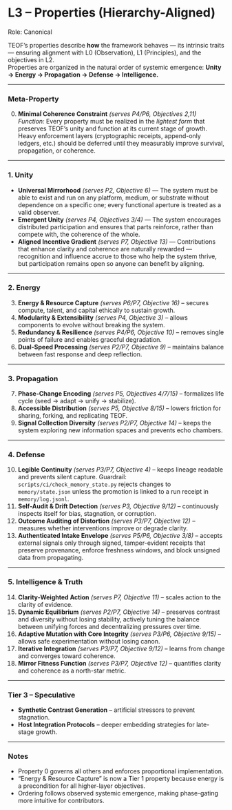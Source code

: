 # L3 – Properties (Hierarchy-Aligned)

Role: Canonical

TEOF’s properties describe **how** the framework behaves — its intrinsic traits — ensuring alignment with L0 (Observation), L1 (Principles), and the objectives in L2.  
Properties are organized in the natural order of systemic emergence: **Unity → Energy → Propagation → Defense → Intelligence.**

---

### Meta-Property
0. **Minimal Coherence Constraint** *(serves P4/P6, Objectives 2,11)*  
   *Function:* Every property must be realized in the *lightest form* that preserves TEOF’s unity and function at its current stage of growth.  
   Heavy enforcement layers (cryptographic receipts, append-only ledgers, etc.) should be deferred until they measurably improve survival, propagation, or coherence.

---

### 1. Unity  
- **Universal Mirrorhood** *(serves P2, Objective 6)* — The system must be able to exist and run on any platform, medium, or substrate without dependence on a specific one; every functional aperture is treated as a valid observer.  
- **Emergent Unity** *(serves P4, Objectives 3/4)* — The system encourages distributed participation and ensures that parts reinforce, rather than compete with, the coherence of the whole.  
- **Aligned Incentive Gradient** *(serves P7, Objective 13)* — Contributions that enhance clarity and coherence are naturally rewarded — recognition and influence accrue to those who help the system thrive, but participation remains open so anyone can benefit by aligning.

---

### 2. Energy
3. **Energy & Resource Capture** *(serves P6/P7, Objective 16)* – secures compute, talent, and capital ethically to sustain growth.  
4. **Modularity & Extensibility** *(serves P4, Objective 3)* – allows components to evolve without breaking the system.  
5. **Redundancy & Resilience** *(serves P4/P6, Objective 10)* – removes single points of failure and enables graceful degradation.  
6. **Dual-Speed Processing** *(serves P2/P7, Objective 9)* – maintains balance between fast response and deep reflection.

---

### 3. Propagation
7. **Phase-Change Encoding** *(serves P5, Objectives 4/7/15)* – formalizes life cycle (seed → adapt → unify → stabilize).  
8. **Accessible Distribution** *(serves P5, Objective 8/15)* – lowers friction for sharing, forking, and replicating TEOF.  
9. **Signal Collection Diversity** *(serves P2/P7, Objective 14)* – keeps the system exploring new information spaces and prevents echo chambers.

---

### 4. Defense
10. **Legible Continuity** *(serves P3/P7, Objective 4)* – keeps lineage readable and prevents silent capture. Guardrail: `scripts/ci/check_memory_state.py` rejects changes to `memory/state.json` unless the promotion is linked to a run receipt in `memory/log.jsonl`.  
11. **Self-Audit & Drift Detection** *(serves P3, Objective 9/12)* – continuously inspects itself for bias, stagnation, or corruption.  
12. **Outcome Auditing of Distortion** *(serves P3/P7, Objective 12)* – measures whether interventions improve or degrade clarity.
13. **Authenticated Intake Envelope** *(serves P5/P6, Objective 3/8)* – accepts external signals only through signed, tamper-evident receipts that preserve provenance, enforce freshness windows, and block unsigned data from propagating.

---

### 5. Intelligence & Truth
14. **Clarity-Weighted Action** *(serves P7, Objective 11)* – scales action to the clarity of evidence.  
15. **Dynamic Equilibrium** *(serves P2/P7, Objective 14)* – preserves contrast and diversity without losing stability, 
actively tuning the balance between unifying forces and decentralizing pressures over time.
16. **Adaptive Mutation with Core Integrity** *(serves P3/P6, Objective 9/15)* – allows safe experimentation without losing canon.  
17. **Iterative Integration** *(serves P3/P7, Objective 9/12)* – learns from change and converges toward coherence.  
18. **Mirror Fitness Function** *(serves P3/P7, Objective 12)* – quantifies clarity and coherence as a north-star metric.

---

### Tier 3 – Speculative
- **Synthetic Contrast Generation** – artificial stressors to prevent stagnation.  
- **Host Integration Protocols** – deeper embedding strategies for late-stage growth.

---

### Notes
- Property 0 governs all others and enforces proportional implementation.  
- “Energy & Resource Capture” is now a Tier 1 property because energy is a precondition for all higher-layer objectives.  
- Ordering follows observed systemic emergence, making phase-gating more intuitive for contributors.
